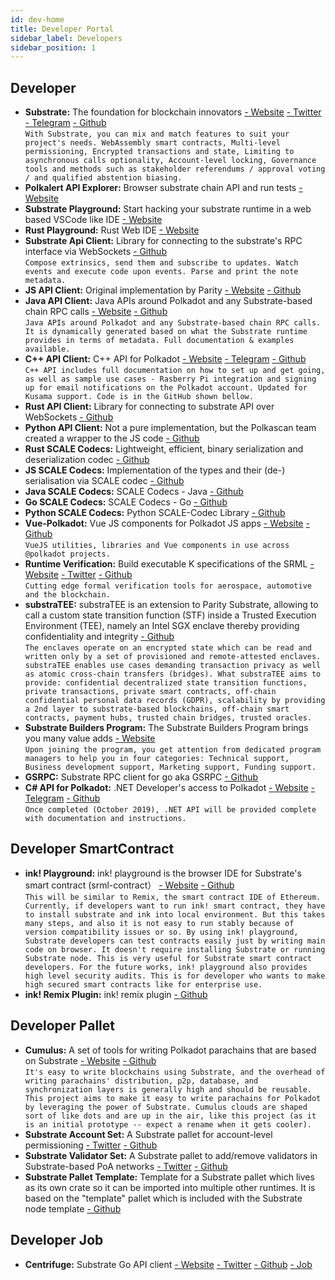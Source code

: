 ```yaml
---
id: dev-home
title: Developer Portal
sidebar_label: Developers
sidebar_position: 1
---
```

## Developer
- **Substrate:** The foundation for blockchain innovators [- Website](https://www.parity.io/substrate/) [- Twitter](https://twitter.com/ParityTech) [- Telegram](https://t.me/parity_technologies) [- Github](https://github.com/paritytech/substrate)  
```With Substrate, you can mix and match features to suit your project's needs. WebAssembly smart contracts, Multi-level permissioning, Encrypted transactions and state, Limiting to asynchronous calls optionality, Account-level locking, Governance tools and methods such as stakeholder referendums / approval voting / and qualified abstention biasing.```
- **Polkalert API Explorer:** Browser substrate chain API and run tests [- Website](https://apiexplorer.polkalert.com/)
- **Substrate Playground:** Start hacking your substrate runtime in a web based VSCode like IDE [- Website](https://playground.substrate.dev/)
- **Rust Playground:** Rust Web IDE [- Website](https://play.rust-lang.org/)
- **Substrate Api Client:** Library for connecting to the substrate's RPC interface via WebSockets [- Github](https://github.com/scs/substrate-api-client)  
```Compose extrinsics, send them and subscribe to updates. Watch events and execute code upon events. Parse and print the note metadata.```
- **JS API Client:** Original implementation by Parity [- Website](https://polkadot.js.org/api/) [- Github](https://github.com/polkadot-js/api)
- **Java API Client:** Java APIs around Polkadot and any Substrate-based chain RPC calls [- Website](https://polkadot-java.github.io/) [- Github](https://github.com/polkadot-java/api)  
```Java APIs around Polkadot and any Substrate-based chain RPC calls. It is dynamically generated based on what the Substrate runtime provides in terms of metadata. Full documentation & examples available.```
- **C++ API Client:** C++ API for Polkadot [- Website](https://usetech.com/blockchain.html) [- Telegram](https://t.me/USETECHBlockchain) [- Github](https://github.com/usetech-llc/polkadot_api_cpp/)  
```C++ API includes full documentation on how to set up and get going, as well as sample use cases - Rasberry Pi integration and signing up for email notifications on the Polkadot account. Updated for Kusama support. Code is in the GitHub shown bellow.```
- **Rust API Client:** Library for connecting to substrate API over WebSockets [- Github](https://github.com/scs/substrate-api-client)
- **Python API Client:** Not a pure implementation, but the Polkascan team created a wrapper to the JS code [- Github](https://github.com/polkascan/polkascan-pre-harvester)
- **Rust SCALE Codecs:** Lightweight, efficient, binary serialization and deserialization codec [- Github](https://github.com/paritytech/parity-scale-codec)
-  **JS SCALE Codecs:** Implementation of the types and their (de-) serialisation via SCALE codec [- Github](https://github.com/polkadot-js/api/tree/master/packages/types)
- **Java SCALE Codecs:** SCALE Codecs - Java [- Github](https://github.com/polkadot-java/api/tree/master/packages/src/main/java/org/polkadot/types)
- **Go SCALE Codecs:** SCALE Codecs - Go [- Github](https://github.com/Joystream/parity-codec-go)
- **Python SCALE Codecs:** Python SCALE-Codec Library [- Github](https://github.com/polkascan/py-scale-codec)
- **Vue-Polkadot:** Vue JS components for Polkadot JS apps [- Website](https://vue-polkadot.js.org/) [- Github](https://github.com/vue-polkadot)  
```VueJS utilities, libraries and Vue components in use across @polkadot projects.```
- **Runtime Verification:** Build executable K specifications of the SRML [- Website](https://runtimeverification.com/) [- Twitter](https://twitter.com/rv_inc) [- Github](https://github.com/runtimeverification/polkadot-verification)  
```Cutting edge formal verification tools for aerospace, automotive and the blockchain.```
- **substraTEE:** substraTEE is an extension to Parity Substrate, allowing to call a custom state transition function (STF) inside a Trusted Execution Environment (TEE), namely an Intel SGX enclave thereby providing confidentiality and integrity [- Github](https://github.com/scs/substraTEE)  
```The enclaves operate on an encrypted state which can be read and written only by a set of provisioned and remote-attested enclaves. substraTEE enables use cases demanding transaction privacy as well as atomic cross-chain transfers (bridges). What substraTEE aims to provide: confidential decentralized state transition functions, private transactions, private smart contracts, off-chain confidential personal data records (GDPR), scalability by providing a 2nd layer to substrate-based blockchains, off-chain smart contracts, payment hubs, trusted chain bridges, trusted oracles.```
- **Substrate Builders Program:** The Substrate Builders Program brings you many value adds [- Website](https://builders.parity.io/)  
```Upon joining the program, you get attention from dedicated program managers to help you in four categories: Technical support, Business development support, Marketing support, Funding support.```
- **GSRPC:** Substrate RPC client for go aka GSRPC [- Github](https://github.com/centrifuge/go-substrate-rpc-client/)
- **C# API for Polkadot:** .NET Developer's access to Polkadot [- Website](https://usetech.com/blockchain.html) [- Telegram](https://t.me/USETECHBlockchain) [- Github](https://github.com/usetech-llc/polkadot_api_dotnet)  
```Once completed (October 2019), .NET API will be provided complete with documentation and instructions.```

## Developer SmartContract
- **ink! Playground:** ink! playground is the browser IDE for Substrate's smart contract (srml-contract） [- Website](https://ink-playground.com/) [- Github](https://github.com/staketechnologies/ink-playground)  
```This will be similar to Remix, the smart contract IDE of Ethereum. Currently, if developers want to run ink! smart contract, they have to install substrate and ink into local environment. But this takes many steps, and also it is not easy to run stably because of version compatibility issues or so. By using ink! playground, Substrate developers can test contracts easily just by writing main code on browser. It doesn't require installing Substrate or running Substrate node. This is very useful for Substrate smart contract developers. For the future works, ink! playground also provides high level security audits. This is for developer who wants to make high secured smart contracts like for enterprise use.```
- **ink! Remix Plugin:** ink! remix plugin [- Github](https://github.com/blockchain-it-hr/ink-remix-plugin)

## Developer Pallet
- **Cumulus:** A set of tools for writing Polkadot parachains that are based on Substrate [- Website](https://wiki.polkadot.network/docs/en/build-cumulus) [- Github](https://github.com/paritytech/cumulus)  
```It's easy to write blockchains using Substrate, and the overhead of writing parachains' distribution, p2p, database, and synchronization layers is generally high and should be reusable. This project aims to make it easy to write parachains for Polkadot by leveraging the power of Substrate. Cumulus clouds are shaped sort of like dots and are up in the air, like this project (as it is an initial prototype -- expect a rename when it gets cooler).```
- **Substrate Account Set:** A Substrate pallet for account-level permissioning [- Twitter](https://twitter.com/gautamdhameja) [- Github](https://github.com/gautamdhameja/substrate-account-set/)
- **Substrate Validator Set:** A Substrate pallet to add/remove validators in Substrate-based PoA networks [- Twitter](https://twitter.com/gautamdhameja) [- Github](https://github.com/gautamdhameja/substrate-validator-set/)
- **Substrate Pallet Template:** Template for a Substrate pallet which lives as its own crate so it can be imported into multiple other runtimes. It is based on the "template" pallet which is included with the Substrate node template [- Github](https://github.com/substrate-developer-hub/substrate-pallet-template)

## Developer Job
- **Centrifuge:** Substrate Go API client [- Website](https://centrifuge.io/) [- Twitter](https://twitter.com/centrifuge) [- Github](https://github.com/centrifuge/) [- Job](https://centrifuge.breezy.hr/)
